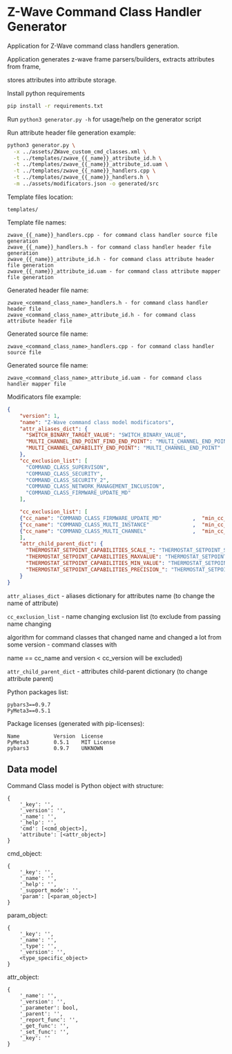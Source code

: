 # Z-Wave Command Class Handler Generator 
Application for Z-Wave command class handlers generation.
 
Application generates z-wave frame parsers/builders, extracts attributes from frame,

stores attributes into attribute storage.

Install python requirements

``` bash
pip install -r requirements.txt
```
Run ` python3 generator.py -h ` for usage/help on the generator script

Run attribute header file generation example:

``` bash
python3 generator.py \
  -x ../assets/ZWave_custom_cmd_classes.xml \
  -t ../templates/zwave_{{_name}}_attribute_id.h \
  -t ../templates/zwave_{{_name}}_attribute_id.uam \
  -t ../templates/zwave_{{_name}}_handlers.cpp \
  -t ../templates/zwave_{{_name}}_handlers.h \
  -m ../assets/modificators.json -o generated/src
```
Template files location:
```
templates/
```
Template file names:
```
zwave_{{_name}}_handlers.cpp - for command class handler source file generation
zwave_{{_name}}_handlers.h - for command class handler header file generation
zwave_{{_name}}_attribute_id.h - for command class attribute header file generation
zwave_{{_name}}_attribute_id.uam - for command class attribute mapper file generation
```

Generated header file name:
```
zwave_<command_class_name>_handlers.h - for command class handler header file
zwave_<command_class_name>_attribute_id.h - for command class attribute header file
```

Generated source file name:
```
zwave_<command_class_name>_handlers.cpp - for command class handler source file
```

Generated source file name:
```
zwave_<command_class_name>_attribute_id.uam - for command class handler mapper file
```

Modificators file example:
```json
{
    "version": 1,
    "name": "Z-Wave command class model modificators",
    "attr_aliases_dict": {
      "SWITCH_BINARY_TARGET_VALUE": "SWITCH_BINARY_VALUE",
      "MULTI_CHANNEL_END_POINT_FIND_END_POINT": "MULTI_CHANNEL_END_POINT",
      "MULTI_CHANNEL_CAPABILITY_END_POINT": "MULTI_CHANNEL_END_POINT"  
    },
    "cc_exclusion_list": [
      "COMMAND_CLASS_SUPERVISON",
      "COMMAND_CLASS_SECURITY",
      "COMMAND_CLASS_SECURITY_2",
      "COMMAND_CLASS_NETWORK_MANAGEMENT_INCLUSION",
      "COMMAND_CLASS_FIRMWARE_UPDATE_MD"
    ],

    "cc_exclusion_list": [
    {"cc_name": "COMMAND_CLASS_FIRMWARE_UPDATE_MD"          ,  "min_cc_version": "0", "max_cc_version": "0"},
    {"cc_name": "COMMAND_CLASS_MULTI_INSTANCE"              ,  "min_cc_version": "0", "max_cc_version": "0"},      
    {"cc_name": "COMMAND_CLASS_MULTI_CHANNEL"               ,  "min_cc_version": "3", "max_cc_version": "255"},
    ],
    "attr_child_parent_dict": {
      "THERMOSTAT_SETPOINT_CAPABILITIES_SCALE_": "THERMOSTAT_SETPOINT_SETPOINT_TYPE",
      "THERMOSTAT_SETPOINT_CAPABILITIES_MAXVALUE": "THERMOSTAT_SETPOINT_SETPOINT_TYPE",
      "THERMOSTAT_SETPOINT_CAPABILITIES_MIN_VALUE": "THERMOSTAT_SETPOINT_SETPOINT_TYPE",
      "THERMOSTAT_SETPOINT_CAPABILITIES_PRECISION_": "THERMOSTAT_SETPOINT_SETPOINT_TYPE"
    }
}
```
`attr_aliases_dict` - aliases dictionary for attributes name (to change the name of attribute)

`cc_exclusion_list` - name changing exclusion list (to exclude from passing name changing 

algorithm for command classes that changed name and changed a lot from some version - command classes with 

name == cc_name and version < cc_version will be excluded)

`attr_child_parent_dict` - attributes child-parent dictionary (to change attribute parent)


Python packages list:
```
pybars3==0.9.7
PyMeta3==0.5.1
```
Package licenses (generated with pip-licenses):
```
Name           Version  License     
PyMeta3        0.5.1    MIT License 
pybars3        0.9.7    UNKNOWN     
```


## Data model
Command Class model is Python object with structure:
```
{
    '_key': '', 
    '_version': '', 
    '_name': '', 
    '_help': '', 
    'cmd': [<cmd_object>],
    'attribute': [<attr_object>]
}
```
cmd_object:
```
{
    '_key': '', 
    '_name': '', 
    '_help': '', 
    '_support_mode': '', 
    'param': [<param_object>]
}
```
param_object:
```
{
    '_key': '', 
    '_name': '', 
    '_type': '', 
    '_version': '', 
    <type_specific_object>
}
```

attr_object:
```
{
    '_name': '', 
    '_version': '', 
    '_parameter': bool, 
    '_parent': '', 
    '_report_func': '', 
    '_get_func': '', 
    '_set_func': '',
    '_key': ''
}
```